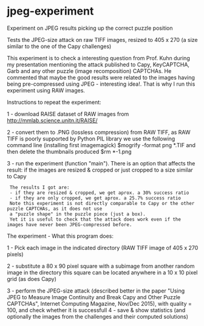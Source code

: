 # jpeg-experiment
Experiment on JPEG results picking up the correct puzzle position


Tests the JPEG-size attack on raw TIFF images, resized to
405 x 270 (a size similar to the one of the Capy challenges)

This experiment is to check a interesting question from Prof. Kuhn during my presentation mentioning the attack published to Capy, KeyCAPTCHA, Garb and any other puzzle (image recomposition) CAPTCHAs. He commented that maybe the good results were related to the images having being pre-compressed using JPEG - interesting idea!. That is why I run this experiment using RAW images.

Instructions to repeat the experiment:

 1 - download RAISE dataset of RAW images from http://mmlab.science.unitn.it/RAISE/

 2 - convert them to .PNG (lossless compression) from RAW TIFF, as RAW TIFF is poorly supported by Python PIL library
     we use the following command line (installing first imagemagick)
        $mogrify -format png *.TIF
     and then delete the thumbnails produced
        $rm *-1.png

 3 - run the experiment (function "main"). There is an option that affects the result: 
     if the images are resized & cropped or just cropped to a size similar to Capy

     The results I got are:
     - if they are resized & cropped, we get aprox. a 30% success ratio
     - if they are only cropped, we get aprox. a 25.7% success ratio
     Note this experiment is not directly comparable to Capy or the other puzzle CAPTCHAs, as it does not use
     a "puzzle shape" in the puzzle piece (just a box).
     Yet it is useful to check that the attack does work even if the images have never been JPEG-compressed before.

 The experiment - What this program does:
 
 1 - Pick each image in the indicated directory (RAW TIFF image of 405 x 270 pixels)
 
 2 - substitute a 80 x 90 pixel square with a subimage from another random image in the directory
     this square can be located anywhere in a 10 x 10 pixel grid (as does Capy)
 
 3 - perform the JPEG-size attack (described better in the 
     paper "Using JPEG to Measure Image Continuity and Break Capy and Other Puzzle CAPTCHAs", 
     Internet Computing Magazine, Nov/Dec 2015), 
     with quality = 100, and check whether it is successfull
 4 - save & show statistics (and optionally the images from the challenges and their computed solutions)

